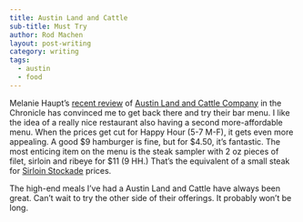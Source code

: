 ```yaml
---
title: Austin Land and Cattle
sub-title: Must Try
author: Rod Machen
layout: post-writing
category: writing
tags:
  - austin
  - food
---
```

Melanie Haupt&#8217;s <a href="http://www.austinchronicle.com/food/2014-02-07/harmonic-convergence/" target="_blank">recent review</a> of <a href="http://alcsteaks.com/" target="_blank">Austin Land and Cattle Company</a> in the Chronicle has convinced me to get back there and try their bar menu. I like the idea of a really nice restaurant also having a second more-affordable menu. When the prices get cut for Happy Hour (5-7 M-F), it gets even more appealing. A good $9 hamburger is fine, but for $4.50, it&#8217;s fantastic. The most enticing item on the menu is the steak sampler with 2 oz pieces of filet, sirloin and ribeye for $11 (9 HH.) That&#8217;s the equivalent of a small steak for <a href="http://www.stockadecompanies.com/ourrestaurants/sirloinstockade/" target="_blank">Sirloin Stockade</a> prices.

The high-end meals I&#8217;ve had a Austin Land and Cattle have always been great. Can&#8217;t wait to try the other side of their offerings. It probably won&#8217;t be long.
